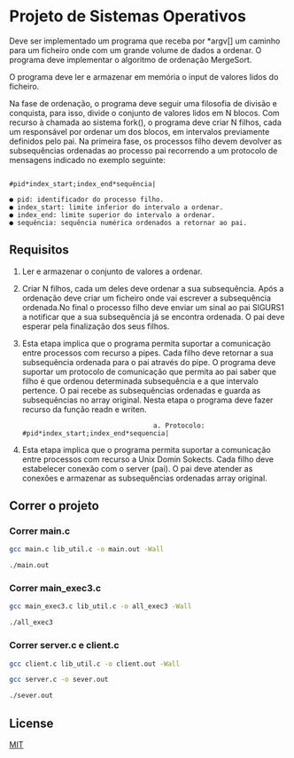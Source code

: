 # Projeto de Sistemas Operativos

Deve ser implementado um programa que receba por *argv[] um caminho para um ficheiro onde com um grande volume de dados a ordenar. O programa deve implementar o algoritmo de ordenação
MergeSort.

O programa deve ler e armazenar em memória o input de valores lidos do ficheiro. 

Na fase de ordenação, o programa deve seguir uma filosofia de divisão e conquista, para isso, divide o conjunto de valores lidos em N blocos. Com recurso à chamada ao sistema fork(), o programa deve criar N filhos, cada um responsável por ordenar um dos blocos, em intervalos previamente definidos pelo pai. Na primeira fase, os processos filho devem devolver as subsequências ordenadas ao processo pai recorrendo a um protocolo de mensagens indicado no exemplo seguinte:

                                        #pid*index_start;index_end*sequência|

    ● pid: identificador do processo filho.
    ● index_start: limite inferior do intervalo a ordenar.
    ● index_end: limite superior do intervalo a ordenar.
    ● sequência: sequência numérica ordenados a retornar ao pai.

## Requisitos

1. Ler e armazenar o conjunto de valores a ordenar.

2. Criar N filhos, cada um deles deve ordenar a sua subsequência. Após a ordenação deve criar um ficheiro onde vai escrever a subsequência ordenada.No final o processo filho deve enviar um sinal ao pai SIGURS1 a notificar que a sua subsequência já se encontra ordenada. O pai deve esperar pela finalização dos seus filhos.

3. Esta etapa implica que o programa permita suportar a comunicação entre processos com recurso a pipes. Cada filho deve retornar a sua subsequência ordenada para o pai através do pipe. O programa deve suportar um protocolo de comunicação que permita ao pai saber que filho é que ordenou determinada subsequência e a que intervalo pertence. O pai recebe as subsequências ordenadas e guarda as subsequências no array original. Nesta etapa o programa deve fazer recurso da função readn e writen.

                                        a. Protocolo: #pid*index_start;index_end*sequencia|

4. Esta etapa implica que o programa permita suportar a comunicação entre processos com recurso a Unix Domin Sokects. Cada filho deve estabelecer conexão com o server (pai). O pai deve atender as conexões e armazenar as subsequências ordenadas array original.


## Correr o projeto

###  Correr main.c

```bash
gcc main.c lib_util.c -o main.out -Wall 

./main.out
```

###  Correr main_exec3.c

```bash
gcc main_exec3.c lib_util.c -o all_exec3 -Wall

./all_exec3
```

###  Correr server.c e client.c

```bash
gcc client.c lib_util.c -o client.out -Wall  

gcc server.c -o sever.out

./sever.out
```

## License
[MIT](https://choosealicense.com/licenses/mit/)